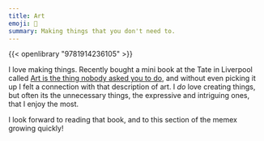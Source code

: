 ```yaml
---
title: Art
emoji: 🎨
summary: Making things that you don't need to.
---
```


{{< openlibrary "9781914236105" >}}

I love making things. Recently bought a mini book at the Tate in Liverpool called [Art is the thing nobody asked you to do](https://roughtradebooks.com/products/art-is-the-thing-nobody-asked-you-to-do-babak-ganjei), and without even picking it up I felt a connection with that description of art. I _do_ love creating things, but often its the unnecessary things, the expressive and intriguing ones, that I enjoy the most.

I look forward to reading that book, and to this section of the memex growing quickly!
